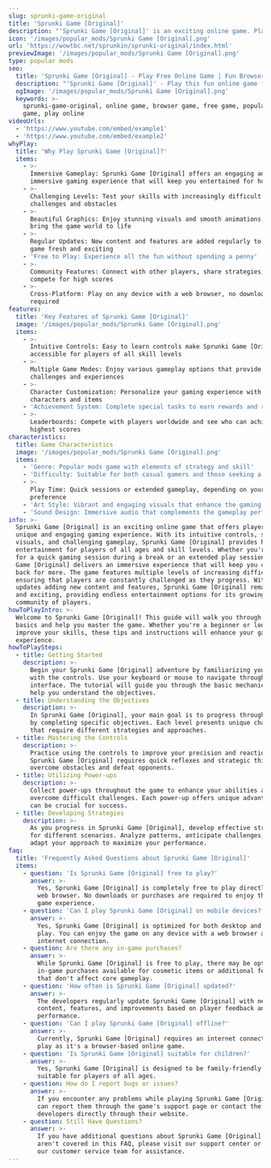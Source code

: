 ```yaml
---
slug: sprunki-game-original
title: 'Sprunki Game [Original]'
description: "'Sprunki Game [Original]' is an exciting online game. Play for free directly in your browser!"
icon: '/images/popular_mods/Sprunki Game [Original].png'
url: 'https://wowtbc.net/sprunkin/sprunki-original/index.html'
previewImage: '/images/popular_mods/Sprunki Game [Original].png'
type: popular mods
seo:
  title: 'Sprunki Game [Original] - Play Free Online Game | Fun Browser Games'
  description: "'Sprunki Game [Original]' - Play this fun online game for free in your browser. No download required!"
  ogImage: '/images/popular_mods/Sprunki Game [Original].png'
  keywords: >-
    sprunki-game-original, online game, browser game, free game, popular mods
    game, play online
videoUrls:
  - 'https://www.youtube.com/embed/example1'
  - 'https://www.youtube.com/embed/example2'
whyPlay:
  title: 'Why Play Sprunki Game [Original]?'
  items:
    - >-
      Immersive Gameplay: Sprunki Game [Original] offers an engaging and
      immersive gaming experience that will keep you entertained for hours
    - >-
      Challenging Levels: Test your skills with increasingly difficult
      challenges and obstacles
    - >-
      Beautiful Graphics: Enjoy stunning visuals and smooth animations that
      bring the game world to life
    - >-
      Regular Updates: New content and features are added regularly to keep the
      game fresh and exciting
    - 'Free to Play: Experience all the fun without spending a penny'
    - >-
      Community Features: Connect with other players, share strategies, and
      compete for high scores
    - >-
      Cross-Platform: Play on any device with a web browser, no downloads
      required
features:
  title: 'Key Features of Sprunki Game [Original]'
  image: '/images/popular_mods/Sprunki Game [Original].png'
  items:
    - >-
      Intuitive Controls: Easy to learn controls make Sprunki Game [Original]
      accessible for players of all skill levels
    - >-
      Multiple Game Modes: Enjoy various gameplay options that provide different
      challenges and experiences
    - >-
      Character Customization: Personalize your gaming experience with unique
      characters and items
    - 'Achievement System: Complete special tasks to earn rewards and recognition'
    - >-
      Leaderboards: Compete with players worldwide and see who can achieve the
      highest scores
characteristics:
  title: Game Characteristics
  image: '/images/popular_mods/Sprunki Game [Original].png'
  items:
    - 'Genre: Popular mods game with elements of strategy and skill'
    - 'Difficulty: Suitable for both casual gamers and those seeking a challenge'
    - >-
      Play Time: Quick sessions or extended gameplay, depending on your
      preference
    - 'Art Style: Vibrant and engaging visuals that enhance the gaming experience'
    - 'Sound Design: Immersive audio that complements the gameplay perfectly'
info: >-
  Sprunki Game [Original] is an exciting online game that offers players a
  unique and engaging gaming experience. With its intuitive controls, stunning
  visuals, and challenging gameplay, Sprunki Game [Original] provides hours of
  entertainment for players of all ages and skill levels. Whether you're looking
  for a quick gaming session during a break or an extended play session, Sprunki
  Game [Original] delivers an immersive experience that will keep you coming
  back for more. The game features multiple levels of increasing difficulty,
  ensuring that players are constantly challenged as they progress. With regular
  updates adding new content and features, Sprunki Game [Original] remains fresh
  and exciting, providing endless entertainment options for its growing
  community of players.
howToPlayIntro: >-
  Welcome to Sprunki Game [Original]! This guide will walk you through the
  basics and help you master the game. Whether you're a beginner or looking to
  improve your skills, these tips and instructions will enhance your gaming
  experience.
howToPlaySteps:
  - title: Getting Started
    description: >-
      Begin your Sprunki Game [Original] adventure by familiarizing yourself
      with the controls. Use your keyboard or mouse to navigate through the game
      interface. The tutorial will guide you through the basic mechanics and
      help you understand the objectives.
  - title: Understanding the Objectives
    description: >-
      In Sprunki Game [Original], your main goal is to progress through levels
      by completing specific objectives. Each level presents unique challenges
      that require different strategies and approaches.
  - title: Mastering the Controls
    description: >-
      Practice using the controls to improve your precision and reaction time.
      Sprunki Game [Original] requires quick reflexes and strategic thinking to
      overcome obstacles and defeat opponents.
  - title: Utilizing Power-ups
    description: >-
      Collect power-ups throughout the game to enhance your abilities and
      overcome difficult challenges. Each power-up offers unique advantages that
      can be crucial for success.
  - title: Developing Strategies
    description: >-
      As you progress in Sprunki Game [Original], develop effective strategies
      for different scenarios. Analyze patterns, anticipate challenges, and
      adapt your approach to maximize your performance.
faq:
  title: 'Frequently Asked Questions about Sprunki Game [Original]'
  items:
    - question: 'Is Sprunki Game [Original] free to play?'
      answer: >-
        Yes, Sprunki Game [Original] is completely free to play directly in your
        web browser. No downloads or purchases are required to enjoy the full
        game experience.
    - question: 'Can I play Sprunki Game [Original] on mobile devices?'
      answer: >-
        Yes, Sprunki Game [Original] is optimized for both desktop and mobile
        play. You can enjoy the game on any device with a web browser and
        internet connection.
    - question: Are there any in-game purchases?
      answer: >-
        While Sprunki Game [Original] is free to play, there may be optional
        in-game purchases available for cosmetic items or additional features
        that don't affect core gameplay.
    - question: 'How often is Sprunki Game [Original] updated?'
      answer: >-
        The developers regularly update Sprunki Game [Original] with new
        content, features, and improvements based on player feedback and game
        performance.
    - question: 'Can I play Sprunki Game [Original] offline?'
      answer: >-
        Currently, Sprunki Game [Original] requires an internet connection to
        play as it's a browser-based online game.
    - question: 'Is Sprunki Game [Original] suitable for children?'
      answer: >-
        Yes, Sprunki Game [Original] is designed to be family-friendly and
        suitable for players of all ages.
    - question: How do I report bugs or issues?
      answer: >-
        If you encounter any problems while playing Sprunki Game [Original], you
        can report them through the game's support page or contact the
        developers directly through their website.
    - question: Still Have Questions?
      answer: >-
        If you have additional questions about Sprunki Game [Original] that
        aren't covered in this FAQ, please visit our support center or contact
        our customer service team for assistance.
---
```


